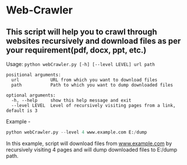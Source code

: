 # Web-Crawler
This script will help you to crawl through websites recursively and download files as per your requirement(pdf, docx, ppt, etc.)
-
Usage: ```python
webCrawler.py [-h] [--level LEVEL] url path```

```
positional arguments:
  url            URL from which you want to download files
  path           Path to which you want to dump downloaded files

optional arguments:
  -h, --help     show this help message and exit
  --level LEVEL  Level of recursively visiting pages from a link, default is 3
```
 Example -
 <br>
 ```python 
 python webCrawler.py --level 4 www.example.com E:/dump
```
In this example, script will download files from www.example.com by recursively visiting 4 pages and will dump downloaded files to E:/dump path.

